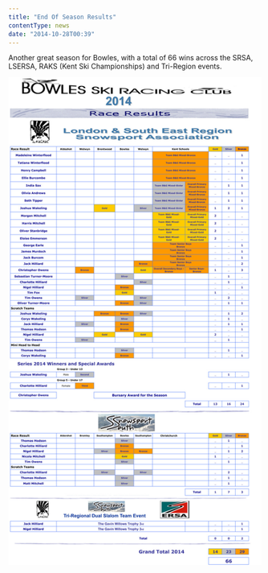 ```yaml
---
title: "End Of Season Results"
contentType: news
date: "2014-10-28T00:39"
---
```


Another great season for Bowles, with a total of 66 wins across the SRSA, LSERSA, RAKS (Kent Ski
Championships) and Tri-Region events.

![Click through for a full list](./Race_Results_2014.jpg)

